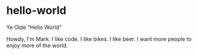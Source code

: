 # hello-world
Ye Olde "Hello World"

Howdy, I'm Mark. I like code. I like bikes. I like beer. I want more people to enjoy more of the world.
